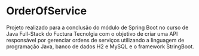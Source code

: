 # OrderOfService
Projeto realizado para a conclusão do módulo de Spring Boot no curso de Java Full-Stack do Fuctura Tecnolgia com o objetivo de criar uma API responsável por gerenciar ordens de serviços utilizando a linguagem de programação Java, banco de dados H2 e MySQL e o framework StringBoot.
